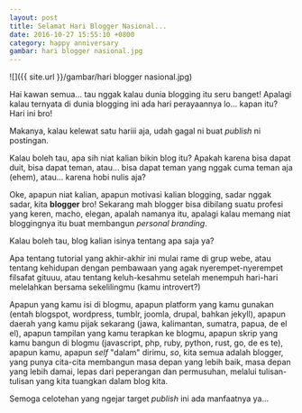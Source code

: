```yaml
---
layout: post
title: Selamat Hari Blogger Nasional...
date: 2016-10-27 15:55:10 +0800
category: happy anniversary
gambar: hari blogger nasional.jpg
---
```


![]({{ site.url }}/gambar/hari blogger nasional.jpg)

Hai kawan semua... tau nggak kalau dunia blogging itu seru banget! Apalagi kalau ternyata di dunia blogging ini ada hari perayaannya lo... kapan itu? Hari ini bro!

Makanya, kalau kelewat satu hariii aja, udah gagal ni buat _publish_ ni postingan.

<!-- more -->

Kalau boleh tau, apa sih niat kalian bikin blog itu? Apakah karena bisa dapat duit, bisa dapat teman, atau... bisa dapat teman yang nggak cuma teman aja (ehem), atau... karena hobi nulis aja?

Oke, apapun niat kalian, apapun motivasi kalian blogging, sadar nggak sadar, kita **blogger** bro! Sekarang mah blogger bisa dibilang suatu profesi yang keren, macho, elegan, apalah namanya itu, apalagi kalau memang niat bloggingnya itu buat membangun _personal branding_.

Kalau boleh tau, blog kalian isinya tentang apa saja ya?

Apa tentang tutorial yang akhir-akhir ini mulai rame di grup webe, atau tentang kehidupan dengan pembawaan yang agak nyerempet-nyerempet filsafat gituuu, atau tentang keluh-kesahmu setelah menempuh hari-hari melelahkan bersama sekelilingmu (kamu introvert?)

Apapun yang kamu isi di blogmu, apapun platform yang kamu gunakan (entah blogspot, wordpress, tumblr, joomla, drupal, bahkan jekyll), apapun daerah yang kamu pijak sekarang (jawa, kalimantan, sumatra, papua, de el el), apapun tampilan yang kamu terapkan ke blogmu, apapun skrip yang kamu bangun di blogmu (javascript, php, ruby, python, rust, go, de es te), apapun kamu, apapun _self_ "dalam" dirimu, _so_, kita semua adalah blogger, yang punya cita-cita membangun masa depan yang lebih baik, masa depan yang lebih damai, lepas dari peperangan dan permusuhan, melalui tulisan-tulisan yang kita tuangkan dalam blog kita.

Semoga celotehan yang ngejar target _publish_ ini ada manfaatnya ya...
